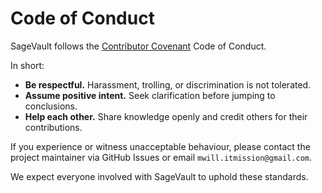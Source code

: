 ﻿# Code of Conduct

SageVault follows the [Contributor Covenant](https://www.contributor-covenant.org/version/2/1/code_of_conduct/) Code of Conduct.

In short:

- **Be respectful.** Harassment, trolling, or discrimination is not tolerated.
- **Assume positive intent.** Seek clarification before jumping to conclusions.
- **Help each other.** Share knowledge openly and credit others for their contributions.

If you experience or witness unacceptable behaviour, please contact the project maintainer via GitHub Issues or email `mwill.itmission@gmail.com`.

We expect everyone involved with SageVault to uphold these standards.
